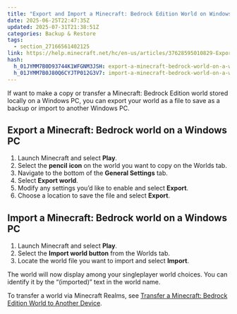```yaml
---
title: "Export and Import a Minecraft: Bedrock Edition World on Windows PC"
date: 2025-06-25T22:47:35Z
updated: 2025-07-31T21:38:51Z
categories: Backup & Restore
tags:
  - section_27166561402125
link: https://help.minecraft.net/hc/en-us/articles/37628595010829-Export-and-Import-a-Minecraft-Bedrock-Edition-World-on-Windows-PC
hash:
  h_01JYMM7B0D93744K1WFGNM3JSH: export-a-minecraft-bedrock-world-on-a-windows-pc
  h_01JYMM7B0J80Q6CYJTP012G3V7: import-a-minecraft-bedrock-world-on-a-windows-pc
---
```


If want to make a copy or transfer a Minecraft: Bedrock Edition world stored locally on a Windows PC, you can export your world as a file to save as a backup or import to another Windows PC.

## Export a Minecraft: Bedrock world on a Windows PC

1.  Launch Minecraft and select **Play**.
2.  Select the **pencil** **icon** on the world you want to copy on the Worlds tab.
3.  Navigate to the bottom of the **General Settings** tab.
4.  Select **Export world**.
5.  Modify any settings you’d like to enable and select **Export**.
6.  Choose a location to save the file and select **Export**.

## Import a Minecraft: Bedrock world on a Windows PC

1.  Launch Minecraft and select **Play**.
2.  Select the **Import world button** from the Worlds tab.
3.  Locate the world file you want to import and select **Import**.

The world will now display among your singleplayer world choices. You can identify it by the “(imported)” text in the world name.

To transfer a world via Minecraft Realms, see [Transfer a Minecraft: Bedrock Edition World to Another Device](./Use-Realms-to-transfer-a-Minecraft-Bedrock-Edition-World-to-Another-Device.md).
